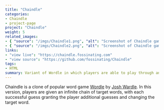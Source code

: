 ```yaml
---
title: "Chaindle"
categories:
- Chaindle
- project-page
project: "Chaindle"
weight: 5
related_images:
- { "source": "/imgs/Chaindle1.png", "alt": "Screenshot of Chaindle gameplay" }
- { "source": "/imgs/Chaindle2.png", "alt": "Screenshot of Chaindle gameplay" }
links:
- "view live": "https://chaindle.fossinating.com"
- "view source": "https://github.com/fossinating/Chaindle"
tags:
- HTML
summary: Variant of Wordle in which players are able to play through an infinite chain of target words
---
```

Chaindle is a clone of popular word game [Wordle](https://www.nytimes.com/games/wordle/index.html) by [Josh Wardle](https://www.powerlanguage.co.uk/). In this version, players are given an infinite chain of target words, with each successful guess granting the player additional guesses and changing the target word.
